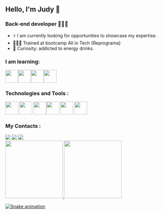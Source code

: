 ## Hello, I'm Judy 🙂
### Back-end developer 👩🏻‍💻

- ⚡ I am currently looking for opportunities to showcase my expertise.
- 👩🏻‍🎓 Trained at bootcamp All in Tech {Reprograma}
- 🤔 Curiosity: addicted to energy drinks.

### I am learning:
 <img src="https://cdn.jsdelivr.net/gh/devicons/devicon/icons/linux/linux-original.svg" width="40" height="40"/><img src="https://cdn.jsdelivr.net/gh/devicons/devicon/icons/python/python-original.svg" width="40" height="40" /><img src="https://cdn.jsdelivr.net/gh/devicons/devicon/icons/html5/html5-original.svg"   width="40" height="40" /><img src="https://cdn.jsdelivr.net/gh/devicons/devicon/icons/css3/css3-original.svg"   width="40" height="40" />
                      

### Technologies and Tools :
<img src="https://cdn.jsdelivr.net/gh/devicons/devicon/icons/git/git-original.svg" width="40" height="40"/> <img src="https://cdn.jsdelivr.net/gh/devicons/devicon/icons/nodejs/nodejs-original.svg" width="40" height="40"/> <img src="https://cdn.jsdelivr.net/gh/devicons/devicon/icons/javascript/javascript-original.svg" width="40" height="40"/><img src="https://cdn.jsdelivr.net/gh/devicons/devicon/icons/mongodb/mongodb-plain.svg" width="40" height="40"/>
<img src="https://cdn.jsdelivr.net/gh/devicons/devicon/icons/express/express-original.svg"  width="40" height="40" />
<img src="https://cdn.jsdelivr.net/gh/devicons/devicon/icons/npm/npm-original-wordmark.svg"  width="40" height="40" />
          
                  
 ### My Contacts  : 
 <div>
 <a href="https://instagram.com/judy.san705" target="_blank"><img src="https://img.shields.io/badge/-Instagram-%23E4405F?style=for-the-badge&logo=instagram&logoColor=white" target="_blank"></a>
 <a href = "mailto:contato@judysantos169@gmail.com"><img src="https://img.shields.io/badge/Gmail-D14836?style=for-the-badge&logo=gmail&logoColor=white" target="_blank"></a>
<a href="https://www.linkedin.com/in/judy santos" target="_blank"><img src="https://img.shields.io/badge/-LinkedIn-%230077B5?style=for-the-badge&logo=linkedin&logoColor=white" target="_blank"></a>   
</div>

<div>
<a href="https://github.com/judy-santos001">
<img height="180em" src="https://github-readme-stats.vercel.app/api/top-langs/?username=judy-santos001&layout=compact&langs_count=7&theme=dracula"/>
<img height="180em" src="https://github-readme-stats.vercel.app/api?username=judy-santos001-aqui&show_icons=true&theme=dracula&include_all_commits=true&count_private=true"/>
</div>


 
![Snake animation](https://github.com/judy-santos001/judy-santos001-aqui/blob/output/github-contribution-grid-snake.svg)


